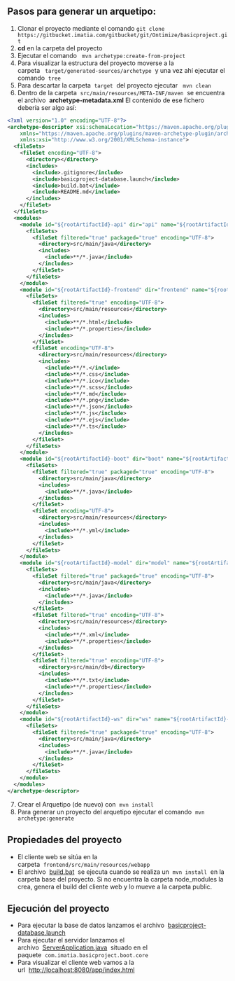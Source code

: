 ## Pasos para generar un arquetipo:
1. Clonar el proyecto mediante el comando ``git clone https://gitbucket.imatia.com/gitbucket/git/Ontimize/basicproject.git``
1. **cd** en la carpeta del proyecto
1. Ejecutar el comando&nbsp;&nbsp;&nbsp;``mvn archetype:create-from-project``
1.  Para visualizar la estructura del proyecto moverse a la carpeta&nbsp;&nbsp;&nbsp;``target/generated-sources/archetype``&nbsp;&nbsp;y una vez ahí ejecutar el comando&nbsp;&nbsp;``tree``
1. Para descartar la carpeta&nbsp;&nbsp;``target``&nbsp;&nbsp;del proyecto ejecutar&nbsp;&nbsp;&nbsp;``mvn clean``
1. Dentro de la carpeta&nbsp;&nbsp;``src/main/resources/META-INF/maven``&nbsp;&nbsp;se encuentra el archivo&nbsp;&nbsp;**archetype-metadata.xml**
El contenido de ese fichero debería ser algo así:
```xml
<?xml version="1.0" encoding="UTF-8"?>
<archetype-descriptor xsi:schemaLocation="https://maven.apache.org/plugins/maven-archetype-plugin/archetype-descriptor/1.1.0 http://maven.apache.org/xsd/archetype-descriptor-1.1.0.xsd" name="basicproject"
    xmlns="https://maven.apache.org/plugins/maven-archetype-plugin/archetype-descriptor/1.1.0"
    xmlns:xsi="http://www.w3.org/2001/XMLSchema-instance">
  <fileSets>
    <fileSet encoding="UTF-8">
      <directory></directory>
      <includes>
        <include>.gitignore</include>
        <include>basicproject-database.launch</include>
        <include>build.bat</include>
        <include>README.md</include>
      </includes>
    </fileSet>
  </fileSets>
  <modules>
    <module id="${rootArtifactId}-api" dir="api" name="${rootArtifactId}-api">
      <fileSets>
        <fileSet filtered="true" packaged="true" encoding="UTF-8">
          <directory>src/main/java</directory>
          <includes>
            <include>**/*.java</include>
          </includes>
        </fileSet>
      </fileSets>
    </module>
    <module id="${rootArtifactId}-frontend" dir="frontend" name="${rootArtifactId}-frontend">
      <fileSets>
        <fileSet filtered="true" encoding="UTF-8">
          <directory>src/main/resources</directory>
          <includes>
            <include>**/*.html</include>
            <include>**/*.properties</include>
          </includes>
        </fileSet>
        <fileSet encoding="UTF-8">
          <directory>src/main/resources</directory>
          <includes>
            <include>**/*.</include>
            <include>**/*.css</include>
            <include>**/*.ico</include>
            <include>**/*.scss</include>
            <include>**/*.md</include>
            <include>**/*.png</include>
            <include>**/*.json</include>
            <include>**/*.js</include>
            <include>**/*.ejs</include>
            <include>**/*.ts</include>
          </includes>
        </fileSet>
      </fileSets>
    </module>
    <module id="${rootArtifactId}-boot" dir="boot" name="${rootArtifactId}-boot">
      <fileSets>
        <fileSet filtered="true" packaged="true" encoding="UTF-8">
          <directory>src/main/java</directory>
          <includes>
            <include>**/*.java</include>
          </includes>
        </fileSet>
        <fileSet encoding="UTF-8">
          <directory>src/main/resources</directory>
          <includes>
            <include>**/*.yml</include>
          </includes>
        </fileSet>
      </fileSets>
    </module>
    <module id="${rootArtifactId}-model" dir="model" name="${rootArtifactId}-model">
      <fileSets>
        <fileSet filtered="true" packaged="true" encoding="UTF-8">
          <directory>src/main/java</directory>
          <includes>
            <include>**/*.java</include>
          </includes>
        </fileSet>
        <fileSet filtered="true" encoding="UTF-8">
          <directory>src/main/resources</directory>
          <includes>
            <include>**/*.xml</include>
            <include>**/*.properties</include>
          </includes>
        </fileSet>
        <fileSet filtered="true" encoding="UTF-8">
          <directory>src/main/db</directory>
          <includes>
            <include>**/*.txt</include>
            <include>**/*.properties</include>
          </includes>
        </fileSet>
      </fileSets>
    </module>
    <module id="${rootArtifactId}-ws" dir="ws" name="${rootArtifactId}-ws">
      <fileSets>
        <fileSet filtered="true" packaged="true" encoding="UTF-8">
          <directory>src/main/java</directory>
          <includes>
            <include>**/*.java</include>
          </includes>
        </fileSet>
      </fileSets>
    </module>
  </modules>
</archetype-descriptor>
```
7. Crear el Arquetipo (de nuevo) con&nbsp;&nbsp;``mvn install``
1. Para generar un proyecto del arquetipo ejecutar el comando&nbsp;&nbsp;``mvn archetype:generate``

## Propiedades del proyecto

- El cliente web se sitúa en la carpeta&nbsp;&nbsp;``frontend/src/main/resources/webapp``
- El archivo&nbsp;&nbsp;[build.bat](https://gitbucket.imatia.com/gitbucket/Ontimize/basicproject/blob/master/build.bat)&nbsp;&nbsp;se ejecuta cuando se realiza un&nbsp;&nbsp;``mvn install``&nbsp;&nbsp;en la carpeta base del proyecto.
Si no encuentra la carpeta node_modules la crea, genera el build del cliente web y lo mueve a la carpeta public.


## Ejecución del proyecto

- Para ejecutar la base de datos lanzamos el archivo&nbsp;&nbsp;[basicproject-database.launch](https://gitbucket.imatia.com/gitbucket/Ontimize/basicproject/blob/master/basicproject-database.launch)
- Para ejecutar el servidor lanzamos el archivo&nbsp;&nbsp;[ServerApplication.java](https://gitbucket.imatia.com/gitbucket/Ontimize/basicproject/blob/master/boot/src/main/java/com/imatia/basicproject/boot/core/ServerApplication.java)&nbsp;&nbsp;situado en el paquete&nbsp;&nbsp;``com.imatia.basicproject.boot.core``
- Para visualizar el cliente web vamos a la url&nbsp;&nbsp;[http://localhost:8080/app/index.html](http://localhost:8080/app/index.html)
